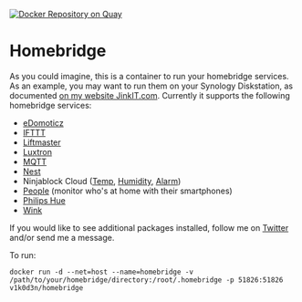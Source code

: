 [![Docker Repository on Quay](https://quay.io/repository/v1k0d3n/homebridge/status "Docker Repository on Quay")](https://quay.io/repository/v1k0d3n/homebridge)

# Homebridge
As you could imagine, this is a container to run your homebridge services. As an example, you may want to run them on your Synology Diskstation, as documented [on my website JinkIT.com](http://www.jinkit.com/docker-on-synology/). Currently it supports the following homebridge services:

- [eDomoticz](https://github.com/PatchworkBoy/homebridge-edomoticz)
- [IFTTT](https://github.com/ilcato/homebridge-ifttt)
- [Liftmaster](https://github.com/nfarina/homebridge-liftmaster)
- [Luxtron](https://github.com/cbrandlehner/homebridge-luxtronik2)
- [MQTT](https://github.com/cflurin/homebridge-mqtt)
- [Nest](https://github.com/KraigM/homebridge-nest)
- Ninjablock Cloud ([Temp](https://www.npmjs.com/package/homebridge-ninjablock-temperature), [Humidity](https://www.npmjs.com/package/homebridge-ninjablock-humidity), [Alarm](https://www.npmjs.com/package/homebridge-ninjablock-alarmstatedevice))
- [People](https://www.npmjs.com/package/homebridge-people) (monitor who's at home with their smartphones)
- [Philips Hue](https://github.com/thkl/homebridge-philipshue)
- [Wink](https://github.com/bryanbartow/homebridge-wink)

If you would like to see additional packages installed, follow me on [Twitter](https://twitter.com/v1k0d3n) and/or send me a message.

To run:

```
docker run -d --net=host --name=homebridge -v /path/to/your/homebridge/directory:/root/.homebridge -p 51826:51826 v1k0d3n/homebridge
```
